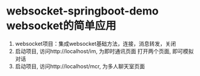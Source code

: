 # websocket-springboot-demo websocket的简单应用

1. websocket项目：集成websocket基础方法，连接，消息转发，关闭
2. 启动项目, 访问http://localhost/im, 为即时通讯页面
    打开两个页面, 即可模拟对话
3. 启动项目, 访问http://localhost/mcr, 为多人聊天室页面